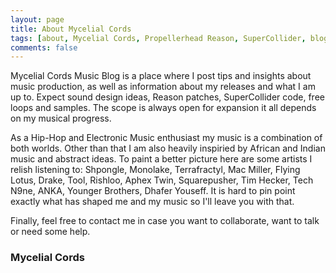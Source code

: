 ```yaml
---
layout: page
title: About Mycelial Cords
tags: [about, Mycelial Cords, Propellerhead Reason, SuperCollider, blog, music producer, electronic music]
comments: false
---
```


Mycelial Cords Music Blog is a place where I post tips and insights about music production, as well as information about my releases and what I am up to. Expect sound design ideas, Reason patches, SuperCollider code, free loops and samples. The scope is always open for expansion it all depends on my musical progress. 

As a Hip-Hop and Electronic Music enthusiast my music is a combination of both worlds. Other than that I am also heavily inspiried by African and Indian music and abstract ideas. To paint a better picture here are some artists I relish listening to: Shpongle, Monolake, Terrafractyl, Mac Miller, Flying Lotus, Drake, Tool, Rishloo, Aphex Twin, Squarepusher, Tim Hecker, Tech N9ne, ANKA, Younger Brothers, Dhafer Youseff. It is hard to pin point exactly what has shaped me and my music so I'll leave you with that. 

Finally, feel free to contact me in case you want to collaborate, want to talk or need some help. 

### Mycelial Cords
